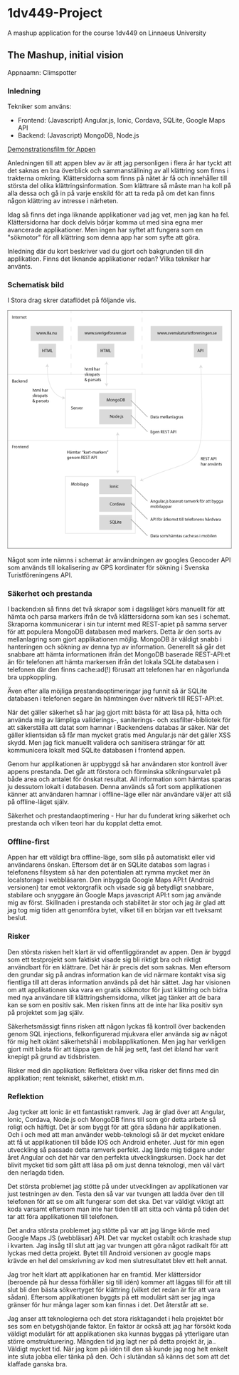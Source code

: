 # 1dv449-Project
A mashup application for the course 1dv449 on Linnaeus University

## The Mashup, initial vision

Appnaamn: Climspotter

### Inledning

Tekniker som använs:

- Frontend: (Javascript) Angular.js, Ionic, Cordava, SQLite, Google Maps API
- Backend: (Javascript) MongoDB, Node.js

[Demonstrationsfilm för Appen](https://www.youtube.com/watch?v=Nu6H7tAVJ)

Anledningen till att appen blev av är att jag personligen i flera år har tyckt att det saknas en bra överblick och sammanställning av all klättring som finns i trakterna omkring. Klättersidorna som finns på nätet är få och innehåller till största del olika klättringsinformation. Som klättrare så måste man ha koll på alla dessa och gå in på varje enskild för att ta reda på om det kan finns någon klättring av intresse i närheten.

Idag så finns det inga liknande applikationer vad jag vet, men jag kan ha fel. Klättersidorna har dock delvis börjar komma ut med sina egna mer avancerade applikationer. Men ingen har syftet att fungera som en "sökmotor"  för all klättring som denna app har som syfte att göra.


Inledning där du kort beskriver vad du gjort och bakgrunden till din applikation. Finns det liknande applikationer redan? Vilka tekniker har använts.

### Schematisk bild

I Stora drag skrer dataflödet på följande vis.

![GitHub Logo](app_schema.png)

Något som inte nämns i schemat är användningen av googles Geocoder API som används till lokalisering av GPS kordinater för sökning i Svenska Turistföreningens API.  
   
### Säkerhet och prestanda

I backend:en så finns det två skrapor som i dagsläget körs manuellt för att hämta och parsa markers ifrån de två klättersidorna som kan ses i schemat. Skraporna kommunicerar i sin tur internt med REST-apiet på samma server för att populera MongoDB databasen med markers. Detta är den sorts av mellanlagring som gjort applikationen möjlig. MongoDB är väldigt snabb i hanteringen och sökning av denna typ av information. Generellt så går det snabbare att hämta informationen ifrån det MongoDB baserade REST-API:et än för telefonen att hämta markersen ifrån det lokala SQLite databasen i telefonen där den finns cache:ad(!) förusatt att telefonen har en någorlunda bra uppkoppling.
   
Även efter alla möjliga prestandaoptimeringar jag funnit så är SQLite databasen i telefonen segare än hämtningen över nätverk till REST-API:et.

När det gäller säkerhet så har jag gjort mitt bästa för att läsa på, hitta och använda mig av lämpliga validerings-, saniterings- och xssfilter-bibliotek för att säkerställa att datat som hamnar i Backendens databas är säker. När det gäller klientsidan så får man mycket gratis med Angular.js när det gäller XSS skydd. Men jag fick manuellt validera och sanitisera strängar för att kommunicera lokalt med SQLite databasen i frontend appen.

Genom hur applikationen är uppbyggd så har användaren stor kontroll äver appens prestanda. Det går att förstora och förminska sökningsurvalet på både area och antalet för önskat resultat. All information som hämtas sparas ju dessutom lokalt i databasen. Denna används så fort som applikationen känner att användaren hamnar i offline-läge eller när användare väljer att slå på offline-läget själv.

Säkerhet och prestandaoptimering - Hur har du funderat kring säkerhet och prestanda och vilken teori har du kopplat detta emot.

### Offline-first

Appen har ett väldigt bra offline-läge, som slås på automatiskt eller vid användarens önskan. Eftersom det är en SQLite databas som lagras i telefonens filsystem så har den potentialen att rymma mycket mer än localstorage i webbläsaren. Den inbyggda Google Maps API:t (Android versionen) tar emot vektorgrafik och visade sig gå betydligt snabbare, stabilare och snyggare än Google Maps javascript API:t som jag använde mig av först. Skillnaden i prestanda och stabilitet är stor och jag är glad att jag tog mig tiden att genomföra bytet, vilket till en början var ett tveksamt beslut.


### Risker 
Den största risken helt klart är vid offentliggörandet av appen. Den är byggd som ett testprojekt som faktiskt visade sig bli riktigt bra och riktigt användbart för en klättrare. Det här är precis det som saknas. Men eftersom den grundar sig på andras information kan de vid närmare kontakt visa sig fientliga till att deras information används på det här sättet. Jag har visionen om att applikationen ska vara en gratis sökmotor för just klättring och bidra med nya användare till klättringshemsidorna, vilket jag tänker att de bara kan se som en positiv sak. Men risken finns att de inte har lika positiv syn på projektet som jag själv.
   
Säkerhetsmässigt finns risken att någon lyckas få kontroll över backenden genom SQL injections, felkonfigurerad mjukvara eller använda sig av något för mig helt okänt säkerhetshål i mobilapplikationen. Men jag har verkligen gjort mitt bästa för att täppa igen de hål jag sett, fast det ibland har varit knepigt på grund av tidsbristen.

Risker med din applikation: Reflektera över vilka risker det finns med din applikation; rent tekniskt, säkerhet, etiskt m.m.

### Reflektion
Jag tycker att Ionic är ett fantastiskt ramverk. Jag är glad över att Angular, Ionic, Cordava, Node.js och MongoDB finns till som gör detta arbete så roligt och häftigt. Det är som byggt för att göra sådana här applikationen. Och i och med att man använder webb-teknologi så är det mycket enklare att få ut applikationen till både IOS och Android enheter. Just för min egen utveckling så passade detta ramverk perfekt. Jag lärde mig tidigare under året Angular och det här var den perfekta utvecklingskursen. Dock har det blivit mycket tid som gått att läsa på om just denna teknologi, men väl värt den nerlagda tiden.

Det största problemet jag stötte på under utvecklingen av applikationen var just testningen av den. Testa den så var var tvungen att ladda över den till telefonen för att se om allt fungerar som det ska. Det var väldigt viktigt att koda varsamt eftersom man inte har tiden till att sitta och vänta på tiden det tar att föra applikationen  till telefonen. 
   
Det andra största problemet jag stötte på var att jag länge körde med Google Maps JS (webbläsar) API. Det var mycket ostabilt och krashade stup i kvarten. Jag insåg till slut att jag var tvungen att göra något radikalt för att lyckas med detta projekt. Bytet till Android versionen av google maps krävde en hel del omskrivning av kod men slutresultatet blev ett helt annat.

Jag tror helt klart att applikationen har en framtid. Mer klättersidor (beroende på hur dessa förhåller sig till idén) kommer att läggas till för att till slut bli den bästa sökvertyget för klättring (vilket det redan är för att vara sådan). Eftersom applikationen byggts på ett modulärt sätt ser jag inga gränser för hur många lager som kan finnas i det. Det återstår att se.

Jag anser att teknologierna och det stora risktagandet i hela projektet bör ses som en betygshöjande faktor. En faktor är också att jag har försökt koda väldigt modulärt för att applikationen ska kunnas byggas på ytterligare utan större omstrukturering. Mängden tid jag lagt ner på detta projekt är, ja.. Väldigt mycket tid. När jag kom på idén till den så kunde jag nog helt enkelt inte sluta jobba eller tänka på den. Och i slutändan så känns det som att det klaffade ganska bra.
